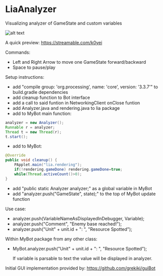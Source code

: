 # LiaAnalyzer
Visualizing analyzer of GameState and custom variables

![alt text](https://i.imgur.com/YYXXIaC.png)

A quick preview: https://streamable.com/k0yei

Commands:
- Left and Right Arrow to move one GameState forward/backward
- Space to pause/play 

Setup instructions:
- add "compile group: 'org.processing', name: 'core', version: '3.3.7'" to build.gradle dependencies
- add cleanup function to Bot interface
- add a call to said funtion in NetworkingClient onClose funtion
- add Analyzer.java and rendering.java to lia package
- add to MyBot main function:
```java
analyzer = new Analyzer();
Runnable r = analyzer;
Thread t = new Thread(r);
t.start();
```
- add to MyBot:
```java
@Override
public void cleanup() {
	PApplet.main("lia.rendering");
	if(!rendering.gameDone)	rendering.gameDone=true;
	while(Thread.activeCount()>0);
}
```
- add "public static Analyzer analyzer;" as a global variable in MyBot
- add "analyzer.push("GameState", state);" to the top of MyBot update function

Use case:
- analyzer.push(VariableNameAsDisplayedInDebugger, Variable);
- analyzer.push("Comment", "Enemy base reached!");
- analyzer.push("Unit" + unit.id + ": ", "Resource Spotted");

Within MyBot package from any other class:
- MyBot.analyzer.push("Unit" + unit.id + ": ", "Resource Spotted");
	
	If variable is parsable to text the value will be displayed in analyzer.

Initial GUI implementation provided by: https://github.com/grekiki/guiBot
